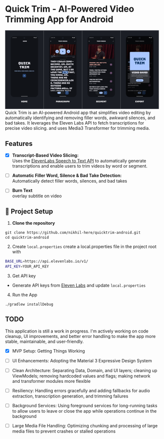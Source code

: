 # Quick Trim - AI-Powered Video Trimming App for Android
<img src="quicktrim.png" alt="QuickTrim" width="1280"/>
Quick Trim is an AI-powered Android app that simplifies video editing by automatically identifying and removing filler words, awkward silences, and bad takes. It leverages the Eleven Labs API to fetch transcriptions for precise video slicing. and uses Media3 Transformer for trimming media.

## Features
- [x] **Transcript-Based Video Slicing:**  
  Uses the [ElevenLabs Speech to Text API](https://elevenlabs.io/speech-to-text) to automatically generate transcriptions and enable users to trim videos by word or segment.

- [ ] **Automatic Filler Word, Silence & Bad Take Detection:**  
  Automatically detect filler words, silences, and bad takes

- [ ] **Burn Text**  
  overlay subtitle on video

## 🚀 Project Setup

1. **Clone the repository**
```
git clone https://github.com/nikhil-here/quicktrim-android.git
cd quicktrim-android
```
2. Create `local.properties` 
create a local.properties file in the project root with 
```bash
BASE_URL=https://api.elevenlabs.io/v1/
API_KEY=YOUR_API_KEY
```
3. Get API key
- Generate API keys from [Eleven Labs](https://elevenlabs.io/) and update `local.properties`
4. Run the App
```
./gradlew installDebug
```

## TODO
This application is still a work in progress. I'm actively working on code cleanup, UI improvements, and better error handling to make the app more stable, maintainable, and user-friendly.
- [x] MVP Setup: Getting Things Working
- [ ] UI Enhancements: Adopting the Material 3 Expressive Design System
- [ ] Clean Architecture: Separating Data, Domain, and UI layers; cleaning up ViewModels; removing hardcoded values and flags; making network and transformer modules more flexible
- [ ] Resiliency: Handling errors gracefully and adding fallbacks for audio extraction, transcription generation, and trimming failures
- [ ] Background Services: Using foreground services for long-running tasks to allow users to leave or close the app while operations continue in the background
- [ ] Large Media File Handling: Optimizing chunking and processing of large media files to prevent crashes or stalled operations




